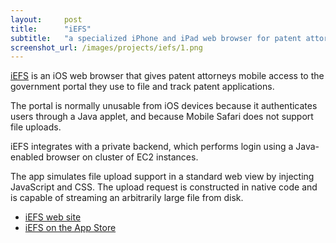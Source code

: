 ```yaml
---
layout:     post
title:      "iEFS"
subtitle:   "a specialized iPhone and iPad web browser for patent attorneys"
screenshot_url: /images/projects/iefs/1.png
---
```


[iEFS] is an iOS web browser that gives patent attorneys mobile access to the
government portal they use to file and track patent applications. 

The portal is normally unusable from iOS devices because it authenticates
users through a Java applet, and because Mobile Safari does not support file
uploads.

iEFS integrates with a private backend, which performs login using a
Java-enabled browser on cluster of EC2 instances.

The app simulates file upload support in a standard web view by injecting
JavaScript and CSS. The upload request is constructed in native code and is
capable of streaming an arbitrarily large file from disk.

* [iEFS web site][iEFS]
* [iEFS on the App Store]

[iEFS]:http://iefsapp.com
[iEFS on the App Store]:http://itunes.apple.com/us/app/iefs-efs-pair/id488066074?ls=1&mt=8
